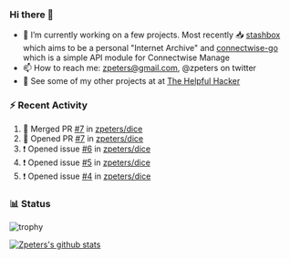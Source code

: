 ### Hi there 👋


- 🔭 I’m currently working on a few projects.  Most recently :inbox_tray: [stashbox](https://github.com/zpeters/stashbox) which aims to be a personal "Internet Archive" and [connectwise-go](https://github.com/zpeters/connectwise-go) which is a simple API module for Connectwise Manage
- 📫 How to reach me: zpeters@gmail.com, @zpeters on twitter
- 👋 See some of my other projects at at [The Helpful Hacker](https://thehelpfulhacker.net)

### :zap: Recent Activity

<!--START_SECTION:activity-->
1. 🎉 Merged PR [#7](https://github.com/zpeters/dice/pull/7) in [zpeters/dice](https://github.com/zpeters/dice)
2. 💪 Opened PR [#7](https://github.com/zpeters/dice/pull/7) in [zpeters/dice](https://github.com/zpeters/dice)
3. ❗️ Opened issue [#6](https://github.com/zpeters/dice/issues/6) in [zpeters/dice](https://github.com/zpeters/dice)
4. ❗️ Opened issue [#5](https://github.com/zpeters/dice/issues/5) in [zpeters/dice](https://github.com/zpeters/dice)
5. ❗️ Opened issue [#4](https://github.com/zpeters/dice/issues/4) in [zpeters/dice](https://github.com/zpeters/dice)
<!--END_SECTION:activity-->

### :bar_chart: Status

![trophy](https://github-profile-trophy.vercel.app/?username=zpeters)

[![Zpeters's github stats](https://github-readme-stats.vercel.app/api?username=zpeters)](https://github.com/zpeters/github-readme-stats&show_icons=true)
